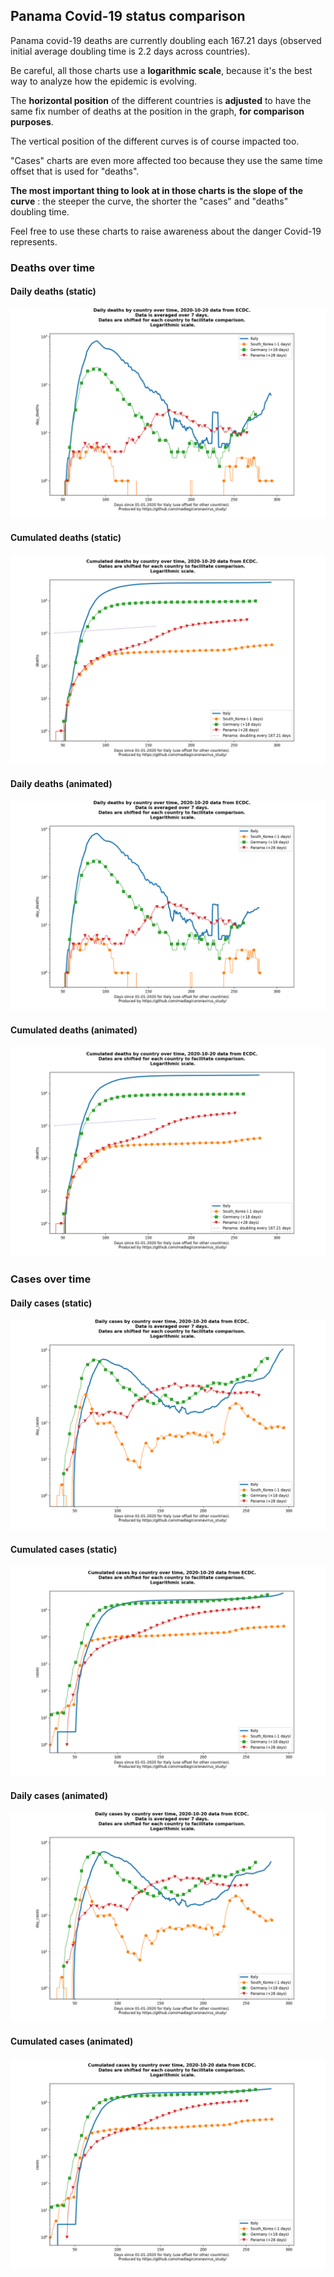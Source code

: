 ## Panama Covid-19 status comparison 

Panama covid-19 deaths are currently doubling each 167.21 days (observed initial average doubling time is 2.2 days across countries).



Be careful, all those charts use a **logarithmic scale**, because it's the best way to analyze how the epidemic is evolving.
 
The **horizontal position** of the different countries is **adjusted** to have the same fix number of deaths at the position in the graph, **for comparison purposes**.

The vertical position of the different curves is of course impacted too.

"Cases" charts are even more affected too because they use the same time offset that is used for "deaths".

**The most important thing to look at in those charts is the slope of the curve** : the steeper the curve, the shorter the "cases" and "deaths" doubling time.

Feel free to use these charts to raise awareness about the danger Covid-19 represents. 


 
### Deaths over time
 
#### Daily deaths (static)
![Panama covid-19 daily deaths static chart](https://raw.githubusercontent.com/madlag/coronavirus_study/master/notebooks/graphs/2020-10-20/countries/Panama/2020-10-20_Panama_day_deaths.png "Panama covid-19 day_deaths static chart")   
 
#### Cumulated deaths (static)
![Panama covid-19 cumulated deaths static chart](https://raw.githubusercontent.com/madlag/coronavirus_study/master/notebooks/graphs/2020-10-20/countries/Panama/2020-10-20_Panama_deaths.png "Panama covid-19 deaths static chart")   
 
#### Daily deaths (animated)
![Panama covid-19 daily deaths animated chart](https://raw.githubusercontent.com/madlag/coronavirus_study/master/notebooks/graphs/2020-10-20/countries/Panama/2020-10-20_Panama_day_deaths.gif "Panama covid-19 day_deaths animated chart")   
 
#### Cumulated deaths (animated)
![Panama covid-19 cumulated deaths animated chart](https://raw.githubusercontent.com/madlag/coronavirus_study/master/notebooks/graphs/2020-10-20/countries/Panama/2020-10-20_Panama_deaths.gif "Panama covid-19 deaths animated chart")   

 
### Cases over time
 
#### Daily cases (static)
![Panama covid-19 daily cases static chart](https://raw.githubusercontent.com/madlag/coronavirus_study/master/notebooks/graphs/2020-10-20/countries/Panama/2020-10-20_Panama_day_cases.png "Panama covid-19 day_cases static chart")   
 
#### Cumulated cases (static)
![Panama covid-19 cumulated cases static chart](https://raw.githubusercontent.com/madlag/coronavirus_study/master/notebooks/graphs/2020-10-20/countries/Panama/2020-10-20_Panama_cases.png "Panama covid-19 cases static chart")   
 
#### Daily cases (animated)
![Panama covid-19 daily cases animated chart](https://raw.githubusercontent.com/madlag/coronavirus_study/master/notebooks/graphs/2020-10-20/countries/Panama/2020-10-20_Panama_day_cases.gif "Panama covid-19 day_cases animated chart")   
 
#### Cumulated cases (animated)
![Panama covid-19 cumulated cases animated chart](https://raw.githubusercontent.com/madlag/coronavirus_study/master/notebooks/graphs/2020-10-20/countries/Panama/2020-10-20_Panama_cases.gif "Panama covid-19 cases animated chart")   

